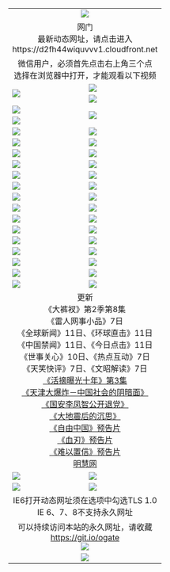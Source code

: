﻿<table>
  <tr></tr>
  <tr><td colspan=2 align=center><img src="https://cloud.githubusercontent.com/assets/11880933/13434984/f430fae2-e012-11e5-814f-c2df1e82b247.jpg" /></td></tr>
  <tr><td colspan=2 align=center>网门<br>最新动态网址，请点击进入
<br>https://d2fh44wiquvvv1.cloudfront.net
    </td>
  </tr>
  <tr>
    <td colspan=2 align=center>微信用户，必须首先点击右上角三个点<br>选择在浏览器中打开，才能观看以下视频</td>
  </tr>
  <tr>
    <td rowspan=2><a href="https://d2fh44wiquvvv1.cloudfront.net/ogUP.aspx?name=11DKC.mp4&count=T:2,2:8,1:16&from=github" target="_blank"><img src="https://d2fh44wiquvvv1.cloudfront.net/Up/11DKC1.jpg" /></a></td> 
    <td><div><a href="https://d2fh44wiquvvv1.cloudfront.net/ogUP.aspx?name=LRWS.mp4&count=7B:9,6B:44,5A:10,5B:35,4A:14,4B:19,3A:10,3B:26,2A:16,2B:21,1A:23,1B:29&current=7B:9" target="_blank"><img src="https://d2fh44wiquvvv1.cloudfront.net/Up/LRWS.jpg" /></a></td>
   </tr>
  <tr>
    <td><a href="https://d2fh44wiquvvv1.cloudfront.net/ogNiceVedio.aspx" target="_blank"><img src="https://d2fh44wiquvvv1.cloudfront.net/Up/11TGKDY.jpg" /></a></td>
  </tr>
  <tr>
    <td><a href="https://d2fh44wiquvvv1.cloudfront.net/ogUP.aspx?name=JQR.mp4&count=2" target="_blank"><img src="https://d2fh44wiquvvv1.cloudfront.net/Up/JQR.jpg" /></a></td>   
    <td rowspan=2><a href="https://d2fh44wiquvvv1.cloudfront.net/ogUP.aspx?name=JP.mp4&count=9" target="_blank"><img src="https://d2fh44wiquvvv1.cloudfront.net/Up/JP.jpg" /></td>
  </tr>
  <tr>
    <td><a href="https://d2fh44wiquvvv1.cloudfront.net/ogUP.aspx?name=WH.mp4" target="_blank"><img src="https://d2fh44wiquvvv1.cloudfront.net/Up/WH.jpg" /></a></td>
  </tr>
  <tr>
    <td><a href="https://d2fh44wiquvvv1.cloudfront.net/ogUP.aspx?name=SSZJ.mp4&count=480P:9,S:3" target="_blank"><img src="https://d2fh44wiquvvv1.cloudfront.net/Up/SSZJ.jpg" /></a></td>
    <td><a href="https://d2fh44wiquvvv1.cloudfront.net/ogUP.aspx?name=ZY.mp4&count=2015:16" target="_blank"><img src="https://d2fh44wiquvvv1.cloudfront.net/Up/ZY.jpg" /></a</td>
  </tr>
  <tr>
    <td><a href="https://d2fh44wiquvvv1.cloudfront.net/ogUP.aspx?name=XTFY.mp4&count=B:2,A:24" target="_blank"><img src="https://d2fh44wiquvvv1.cloudfront.net/Up/XTFY.jpg" /></a></td>
    <td><a href="https://d2fh44wiquvvv1.cloudfront.net/ogUP.aspx?name=1XQK.mp4&count=13" target="_blank"><img src="https://d2fh44wiquvvv1.cloudfront.net/Up/1XQK.jpg" /></a</td>
  </tr>
  <tr>
    <td><a href="https://d2fh44wiquvvv1.cloudfront.net/ogUP.aspx?name=1LYF.mp4&count=2" target="_blank"><img src="https://d2fh44wiquvvv1.cloudfront.net/Up/1LYF0.jpg" /></a></td>
    <td><a href="https://d2fh44wiquvvv1.cloudfront.net/ogUP.aspx?name=1ZGC.mp4&count=6" target="_blank"><img src="https://d2fh44wiquvvv1.cloudfront.net/Up/1ZGC0.jpg" /></a></td>
  </tr>
  <tr>
    <td><a href="https://d2fh44wiquvvv1.cloudfront.net/ogUP.aspx?name=1ZKM.mp4&count=3&current=3" target="_blank"><img src="https://d2fh44wiquvvv1.cloudfront.net/Up/1ZKM0.jpg" /></a></td>  
    <td><a href="https://d2fh44wiquvvv1.cloudfront.net/ogUP.aspx?name=1WWY.mp4&count=6&current=6" target="_blank"><img src="https://d2fh44wiquvvv1.cloudfront.net/Up/1WWY0.jpg" /></a></td>
  </tr>
  <tr>
    <td><a href="https://d2fh44wiquvvv1.cloudfront.net/ogUP.aspx?name=10JGY.mp4&count=3" target="_blank"><img src="https://d2fh44wiquvvv1.cloudfront.net/Up/10JGY0.jpg" /></a></td>
    <td><a href="https://d2fh44wiquvvv1.cloudfront.net/ogUP.aspx?name=10CYS.mp4&count=2" target="_blank"><img src="https://d2fh44wiquvvv1.cloudfront.net/Up/10CYS0.jpg" /></a></td>
  </tr>
  <tr>
    <td><a href="https://d2fh44wiquvvv1.cloudfront.net/ogUP.aspx?name=4SQQ.mp4&count=201603:9,201602:20,201601:21&current=201603:9" target="_blank"><img src="https://d2fh44wiquvvv1.cloudfront.net/Up/4SQQ0.jpg"/></a></td>
    <td><a href="https://d2fh44wiquvvv1.cloudfront.net/ogUP.aspx?name=4SHQ.mp4&count=201603:11,201602:27,201601:28&current=201603:11" target="_blank"><img src="https://d2fh44wiquvvv1.cloudfront.net/Up/4SHQ0.jpg"/></a></td>
  </tr>
  <tr>
    <td><a href="https://d2fh44wiquvvv1.cloudfront.net/ogUP.aspx?name=4SZG.mp4&count=201603:10,201602:21,201601:23&current=201603:10" target="_blank"><img src="https://d2fh44wiquvvv1.cloudfront.net/Up/4SZG0.jpg"/></a></td>
    <td><a href="https://d2fh44wiquvvv1.cloudfront.net/ogUP.aspx?name=4SDJ.mp4&count=201603A:10,201603B:6,201602A:24,201602B:7,201601A:48,201601B:6&current=201603A:10" target="_blank"><img src="https://d2fh44wiquvvv1.cloudfront.net/Up/4SDJ0.jpg"/></a></td>
  </tr>
  <tr>
    <td><a href="https://d2fh44wiquvvv1.cloudfront.net/ogUP.aspx?name=4SGX.mp4&count=201603:2&current=201603:2" target="_blank"><img src="https://d2fh44wiquvvv1.cloudfront.net/Up/4SGX0.jpg"/></a></td>
    <td><a href="https://d2fh44wiquvvv1.cloudfront.net/ogUP.aspx?name=4SHD.mp4&count=201603:3&current=201603:1" target="_blank"><img src="https://d2fh44wiquvvv1.cloudfront.net/Up/4SHD0.jpg"/></a></td>
  </tr>
  <tr>
    <td><a href="https://d2fh44wiquvvv1.cloudfront.net/ogUP.aspx?name=4CTX.mp4&count=201603:2,201602:3,201601:4&current=201603:2" target="_blank"><img src="https://d2fh44wiquvvv1.cloudfront.net/Up/4CTX0.jpg"/></a></td>
    <td><a href="https://d2fh44wiquvvv1.cloudfront.net/ogUP.aspx?name=4CWZ.mp4&count=201603:1,201602:4,201601:4&current=201603:1" target="_blank"><img src="https://d2fh44wiquvvv1.cloudfront.net/Up/4CWZ0.jpg"/></a></td>
  </tr>
  <tr>
    <td><a href="https://d2fh44wiquvvv1.cloudfront.net/onUP.aspx?name=https://d2t6x1lwzcff38.cloudfront.net/" target="_blank"><img src="https://d2fh44wiquvvv1.cloudfront.net/Up/0DTW.jpg"/></a></td>
    <td><a href="https://d2fh44wiquvvv1.cloudfront.net/onUP.aspx?name=https://d240ns8up8earz.cloudfront.net/acenter/" target="_blank"><img src="https://d2fh44wiquvvv1.cloudfront.net/Up/0TDW.jpg" /></a></td>
  </tr>
  <tr>
    <td><a href="https://d2fh44wiquvvv1.cloudfront.net/onUP.aspx?name=https://d4508d6vomz2p.cloudfront.net/gb/nsc413.htm" target="_blank"><img src="https://d2fh44wiquvvv1.cloudfront.net/Up/0DJY.jpg" /></a></td>
    <td><a href="https://d2fh44wiquvvv1.cloudfront.net/onUP.aspx?name=https://d3bxwq7vzudb5l.cloudfront.net/xtr/gb/prog204.html" target="_blank"><img src="https://d2fh44wiquvvv1.cloudfront.net/Up/0XTR.jpg" /></a></td>
  </tr>
  <tr>
    <td><a href="https://d2fh44wiquvvv1.cloudfront.net/onUP.aspx?name=https://d3aj00iefsmfgc.cloudfront.net/" target="_blank"><img src="https://d2fh44wiquvvv1.cloudfront.net/Up/0MHW.jpg" /></a></td>
    <td><a href="https://d2fh44wiquvvv1.cloudfront.net/onUP.aspx?name=https://d1sbg9daat0zu5.cloudfront.net/" target="_blank"><img src="https://d2fh44wiquvvv1.cloudfront.net/Up/0ZJW.jpg" /></a></td>
  </tr>
  <tr>
    <td><a href="https://d2fh44wiquvvv1.cloudfront.net/ogUP.aspx?name=0FG.zip" target="_blank"><img src="https://d2fh44wiquvvv1.cloudfront.net/Up/0FG.jpg" /></a></td>
    <td><a href="https://d2fh44wiquvvv1.cloudfront.net/ogUP.aspx?name=0FGA.apk" target="_blank"><img src="https://d2fh44wiquvvv1.cloudfront.net/Up/0FGA.jpg" /></a></td>
  </tr>
  <tr>
    <td><a href="https://d2fh44wiquvvv1.cloudfront.net/ogUP.aspx?name=0U.zip" target="_blank"><img src="https://d2fh44wiquvvv1.cloudfront.net/Up/0U.jpg" /></a></td>
    <td><a href="https://d2fh44wiquvvv1.cloudfront.net/ogUP.aspx?name=0UA.apk" target="_blank"><img src="https://d2fh44wiquvvv1.cloudfront.net/Up/0UA.jpg" /></a></td>
  </tr>
  <tr>
    <td><a href="https://d2fh44wiquvvv1.cloudfront.net/ogUP.aspx?name=0iPPOTV.zip" target="_blank"><img src="https://d2fh44wiquvvv1.cloudfront.net/Up/0iPPOTV.jpg" /></a></td>
    <td><a href="https://d2fh44wiquvvv1.cloudfront.net/ogUP.aspx?name=0iNTD.apk" target="_blank"><img src="https://d2fh44wiquvvv1.cloudfront.net/Up/0iNTD.jpg" /></a></td>
  </tr>
  <tr>
    <td colspan=2 align=center>更新<br>
      《大裤衩》第2季第8集<br>
      《雷人网事小品》7日<br>
      《全球新闻》11日、《环球直击》11日<br>
      《中国禁闻》11日、《今日点击》11日<br>
      《世事关心》10日、《热点互动》7日<br>
      《天笑快评》7日、《文昭解读》7日<br>
      <a href="https://d2fh44wiquvvv1.cloudfront.net/ogUP.aspx?name=SSZJ.mp4&count=480P:9,S:3&current=S:3" target="_blank">《活摘曝光十年》第3集</a><br>
      <a href="https://d2fh44wiquvvv1.cloudfront.net/ogUP.aspx?name=4TJDBZ.mp4" target="_blank">《天津大爆炸－中国社会的阴暗面》</a><br>
      <a href="https://d2fh44wiquvvv1.cloudfront.net/ogUP.aspx?name=4LFZ.mp4" target="_blank">《国安李凤智公开退党》</a><br>
      <a href="https://d2fh44wiquvvv1.cloudfront.net/ogUP.aspx?name=4DDZHDCS.mp4" target="_blank">《大地震后的沉思》</a><br>
      <a href="https://d2fh44wiquvvv1.cloudfront.net/ogUP.aspx?name=11ZYZG0.mp4" target="_blank">《自由中国》预告片</a><br>
      <a href="https://d2fh44wiquvvv1.cloudfront.net/ogUP.aspx?name=11XR.mp4" target="_blank">《血刃》预告片</a><br>
      <a href="https://d2fh44wiquvvv1.cloudfront.net/ogUP.aspx?name=11NYZX.mp4&count=2" target="_blank">《难以置信》预告片</a><br>
      <a href="https://d2fh44wiquvvv1.cloudfront.net/onUP.aspx?name=https://www.minghui.org/" target="_blank">明慧网</a></td>
    </td>
  </tr>
  <tr>
    <td><a href="https://d2fh44wiquvvv1.cloudfront.net/ogNice.aspx" target="_blank"><img src="https://d2fh44wiquvvv1.cloudfront.net/Up/0WCYY.jpg" /></a></td>
    <td><a href="https://d2fh44wiquvvv1.cloudfront.net/onCO.aspx?ob=600%E4%BA%8B%E7%89%A9&op=%E5%A2%9E%E5%88%A0%E6%94%B9&args=WH1~%23%E7%B1%BB%E5%9E%8B6%E6%96%B0%E9%97%BB%7c%23%E7%B1%BB%E5%9E%8B6%E8%AF%84%E8%AE%BA&mode=" target="_blank"><img src="https://d2fh44wiquvvv1.cloudfront.net/Up/0WZTT.jpg" /></a></td> 
  </tr>
  <tr>
    <td><a href="https://d2fh44wiquvvv1.cloudfront.net/ogDY.aspx" target="_blank"><img src="https://d2fh44wiquvvv1.cloudfront.net/Up/0FK.jpg" /></a></td>
    <td><a href="https://d2fh44wiquvvv1.cloudfront.net/ogST.aspx" target="_blank"><img src="https://d2fh44wiquvvv1.cloudfront.net/Up/0ST.jpg" /></a></td> 
  </tr>
  <tr>
    <td colspan=2 align=center>IE6打开动态网址须在选项中勾选TLS 1.0<br/>IE 6、7、8不支持永久网址<br/>
      <!--微信可扫描以下临时二维码<br/>https://bit.ly/1mBQHW8<br/><a href="https://d2fh44wiquvvv1.cloudfront.net/Up/0WMGDL3.png" target="_blank"><img src="https://d2fh44wiquvvv1.cloudfront.net/Up/0WMGD3.png"/></a><br-->
  </tr>
  <tr>
    <td colspan=2 align=center>可以持续访问本站的永久网址，请收藏<br/><a href="https://git.io/ogate" target="_blank">https://git.io/ogate</a><br/><a href="https://d2fh44wiquvvv1.cloudfront.net/Up/0WMGDL2.png" target="_blank"><img src="https://d2fh44wiquvvv1.cloudfront.net/Up/0WMGD2.png"/></a></td>
  </tr>
  <tr>
    <td colspan=2 align=center><a href="https://d2fh44wiquvvv1.cloudfront.net/ogUP.aspx?name=0oGate.apk" target="_blank"><img src="https://d2fh44wiquvvv1.cloudfront.net/Up/0WMAZ.jpg" /></a></td>
  </tr>
  <!--tr>
    <td colspan=2 align=center>可能失效的动态网址
    </td>
  </tr-->
</table>
